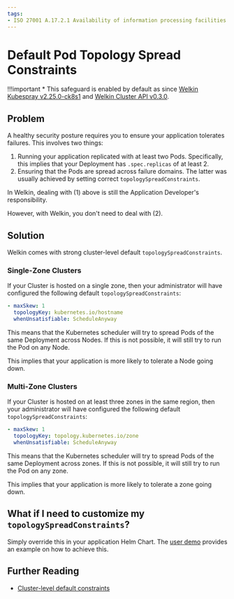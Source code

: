 ```yaml
---
tags:
- ISO 27001 A.17.2.1 Availability of information processing facilities
---
```

<!--
Note to contributors: Aim for the following format.

* Title: Highlight benefit to Application Developer
* Context
* Problem
* Solution
* Error
* Resolution
-->

# Default Pod Topology Spread Constraints

!!!important
    * This safeguard is enabled by default as since [Welkin Kubespray v2.25.0-ck8s1](../../release-notes/kubespray.md#v2250-ck8s1) and [Welkin Cluster API v0.3.0](../../release-notes/capi.md#v030).

## Problem

A healthy security posture requires you to ensure your application tolerates failures.
This involves two things:

1. Running your application replicated with at least two Pods. Specifically, this implies that your Deployment has `.spec.replicas` of at least 2.
1. Ensuring that the Pods are spread across failure domains. The latter was usually achieved by setting correct `topologySpreadConstraints`.

In Welkin, dealing with (1) above is still the Application Developer's responsibility.

However, with Welkin, you don't need to deal with (2).

## Solution

Welkin comes with strong cluster-level default `topologySpreadConstraints`.

### Single-Zone Clusters

If your Cluster is hosted on a single zone, then your administrator will have configured the following default `topologySpreadConstraints`:

```yaml
- maxSkew: 1
  topologyKey: kubernetes.io/hostname
  whenUnsatisfiable: ScheduleAnyway
```

This means that the Kubernetes scheduler will try to spread Pods of the same Deployment across Nodes.
If this is not possible, it will still try to run the Pod on any Node.

This implies that your application is more likely to tolerate a Node going down.

### Multi-Zone Clusters

If your Cluster is hosted on at least three zones in the same region, then your administrator will have configured the following default `topologySpreadConstraints`:

```yaml
- maxSkew: 1
  topologyKey: topology.kubernetes.io/zone
  whenUnsatisfiable: ScheduleAnyway
```

This means that the Kubernetes scheduler will try to spread Pods of the same Deployment across zones.
If this is not possible, it will still try to run the Pod on any zone.

This implies that your application is more likely to tolerate a zone going down.

## What if I need to customize my `topologySpreadConstraints`?

Simply override this in your application Helm Chart.
The [user demo](https://github.com/elastisys/welkin/blob/main/user-demo/deploy/ck8s-user-demo/values.yaml#L84) provides an example on how to achieve this.

## Further Reading

- [Cluster-level default constraints](https://kubernetes.io/docs/concepts/scheduling-eviction/topology-spread-constraints/#cluster-level-default-constraints)
